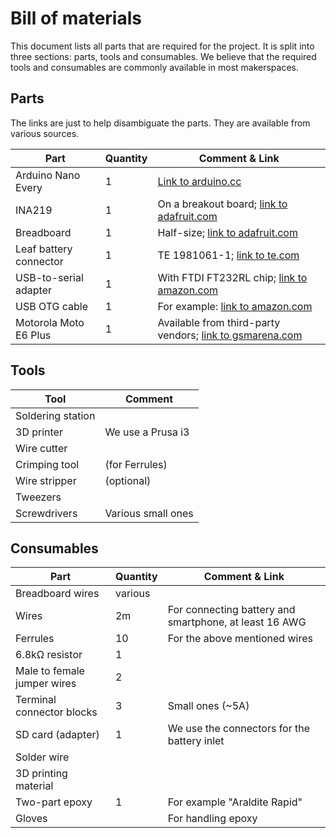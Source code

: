 # Bill of materials

This document lists all parts that are required for the project. It is split into three sections: parts, tools and consumables.
We believe that the required tools and consumables are commonly available in most makerspaces.

## Parts

The links are just to help disambiguate the parts. They are available from various sources.

| Part | Quantity | Comment & Link |
| ---- | -------- | -------------- |
| Arduino Nano Every | 1 | [Link to arduino.cc](https://docs.arduino.cc/hardware/nano-every) |
| INA219 | 1 | On a breakout board; [link to adafruit.com](https://www.adafruit.com/product/904) |
| Breadboard | 1 | Half-size; [link to adafruit.com](https://www.adafruit.com/product/4539) |
| Leaf battery connector | 1 | TE 1981061-1; [link to te.com](https://www.te.com/usa-en/product-1981061-1.html) |
| USB-to-serial adapter | 1 | With FTDI FT232RL chip; [link to amazon.com](https://www.amazon.com/gp/product/B07BBPX8B8/)
| USB OTG cable | 1 | For example: [link to amazon.com](https://www.amazon.com/UGREEN-Adapter-Samsung-Controller-Smartphone/dp/B00LN3LQKQ/) |
| Motorola Moto E6 Plus | 1 | Available from third-party vendors; [link to gsmarena.com](https://www.gsmarena.com/motorola_moto_e6_plus-9831.php) |


## Tools

| Tool | Comment |
| ---- | -------------- |
| Soldering station |  |
| 3D printer | We use a Prusa i3 |
| Wire cutter | |
| Crimping tool | (for Ferrules) |
| Wire stripper | (optional) |
| Tweezers ||
| Screwdrivers | Various small ones|


## Consumables

| Part | Quantity | Comment & Link |
| ---- | -------- | -------------- |
| Breadboard wires | various ||
| Wires | 2m | For connecting battery and smartphone, at least 16 AWG |
| Ferrules | 10 | For the above mentioned wires |
| 6.8kΩ resistor | 1 | |
| Male to female jumper wires | 2 | |
| Terminal connector blocks | 3 | Small ones (~5A) |
| SD card (adapter) | 1 | We use the connectors for the battery inlet |
| Solder wire |||
| 3D printing material |||
| Two-part epoxy | 1 | For example "Araldite Rapid" |
| Gloves | | For handling epoxy |

